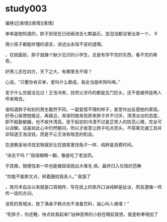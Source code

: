# study003

骗艳记[表情][表情][表情]



单单是她知道的，胖子到现在已经砸进去七颗晶石，连泡泡都没冒出来一个，
9

用小孩子都能听懂的语言，讲述出永恒不变的道理。

，在她面前，胖子就像个缺少见识的小学生，总是有学不完的东西，看不完的希奇。


好男儿志在四方，天下之大，有哪里去不得？

心说。“只要你肯买单，爱叫什么都成，我全当是听狗叫唤。”

老子什么世面没见过！王浩冷笑，找师父求丹的都是玄门巨头，还不是被师徒两人呼来喝去。


谁知道胖子和别的男生截然不同，一副爱搭不理的样子，甚至作出反感她的表现。好奇心驱使她接近，再接近，渐渐的她发现原来胖子并不讨厌，清清淡淡的态度，即不殷勤献媚，也不故作清高，至于起初的冷漠不过是正常人的防范心理，完全可以谅解。话虽如此心中仍然郁闷，所以才故意让胖子吃点苦头，不搭乘交通工具并非知道王浩没钱，而是不让王浩有喘息的机会。

在道教圣地寻找宝物就好比在狼窝里找兔子一样，纯粹是浪费时间。

“进去干吗？”屈瑶眼睛一翻，像是吃了老鼠药。

乎其微，随便找来一件也能被屈瑶挑出大堆毛 病，最终归入垃圾的范畴

“你能不能斯文点，转着圈给我丢人。”
我饿了


，炼丹术自古以来就是口耳相传，写在纸上的炼丹口诀纯粹是扯淡，而且遵循一师传一徒的古训。

该死的青城派，放了满桌子糕点也不准备饮料，诚心叫人难堪！”

“死胖子，你还睡，快点给我起来!”凶神恶煞的小脸在眼前晃悠，就差粉拳相加了
